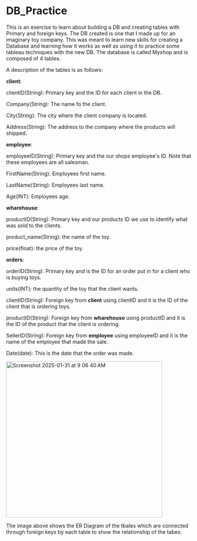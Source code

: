# DB_Practice
This is an exercise to learn about building a DB and creating tables with Primary and foreign keys. The DB created is one that I made up for an imaginary toy company. This was meant to learn new skills for creating a Database and learning how it works as well as using it to practice some tableau techniques with the new DB. The database is called Myshop and is composed of 4 tables.



A description of the tables is as follows:




**client**:

  clientID(String): Primary key and the ID for each client in the DB.
  
  Company(String): The name fo the client.
  
  City(String): The city where the client company is located.
  
  Address(String): The address to the company where the products will shipped.


  

**employee**:

  employeeID(String): Primary key and the our shops employee's ID. Note that these employees are all salesman.
  
  FirstName(String): Employees first name.
  
  LastName(String): Employees last name.
  
  Age(INT): Employees age.


  

**wharehouse**:

  productID(String): Primary key and our products ID we use to identify what was sold to the clients.
  
  product_name(String): the name of the toy.
  
  price(float): the price of the toy.


  

**orders**:

  orderID(String): Primary key and is the ID for an order put in for a client who is buying toys.
  
  units(INT): the quantity of the toy that the client wants.
  
  clientID(String): Foreign key from **client** using clientID and it is the ID of the client that is ordering toys.
  
  productID(String): Foreign key from **wharehouse** using productID and it is the ID of the product that the client is ordering.
  
  SellerID(String): Foreign key from **employee** using employeeID and it is the name of the employee that made the sale.

  Date(date): This is the date that the order was made.
  
  
  


<img width="424" alt="Screenshot 2025-01-31 at 9 06 40 AM" src="https://github.com/user-attachments/assets/6f3bf70b-6d51-4aea-a11a-3ac3909b1e35" />


The image above shows the ER Diagram of the tbales which are connected through foreign keys by each table to show the relationship of the tabes.
